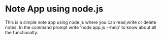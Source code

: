# Note App using node.js
This is a simple note app using node.js where you can read,write or delete notes. 
In the command prompt write 'node app.js --help' to know about all the functionalty.
